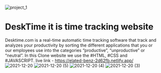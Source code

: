 ![project_1](https://user-images.githubusercontent.com/75352182/146014240-be865d09-6afb-41f1-8fdc-0038d981ba68.png)
# DeskTime it is time tracking website
Desktime.com is a real-time automatic time tracking software that track and analyzes your productivity by sorting the different applications that you or our employees use into the categories “productive”, “unproductive” or “neutral”.
In this Clone website we use the #HTML, #CSS and #JAVASCRIPT.
live link - https://elated-benz-2d62fb.netlify.app/
![2021-12-20](https://user-images.githubusercontent.com/75352182/146777477-4d456897-0aa8-4136-8813-6f89ea9b3678.png)
![2021-12-20 (5)](https://user-images.githubusercontent.com/75352182/146777512-0a84113c-b129-45d4-b759-5caffa106f7b.png)
![2021-12-20 (4)](https://user-images.githubusercontent.com/75352182/146777573-e8e8b092-1cf0-4635-a097-ab46a796f3e7.png)
![2021-12-20 (3)](https://user-images.githubusercontent.com/75352182/146777618-b0dbc896-c544-4f6b-920a-f43e0e93e322.png)
